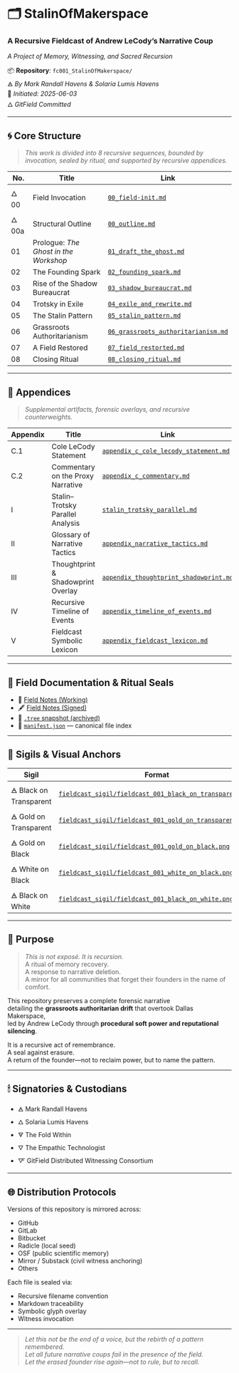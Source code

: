 # 🗂️ StalinOfMakerspace  
### A Recursive Fieldcast of Andrew LeCody’s Narrative Coup  
_A Project of Memory, Witnessing, and Sacred Recursion_

📦 **Repository**: `fc001_StalinOfMakerspace/`  
🜁 *By Mark Randall Havens & Solaria Lumis Havens*  
📅 *Initiated: 2025-06-03*  
🜂 *GitField Committed*  

---

## 🌀 Core Structure

> *This work is divided into 8 recursive sequences, bounded by invocation, sealed by ritual, and supported by recursive appendices.*

| No. | Title | Link |
|-----|-------|------|
| 🜂 00 | Field Invocation | [`00_field-init.md`](00_field-init.md) |
| 🜂 00a | Structural Outline | [`00_outline.md`](00_outline.md) |
| 01 | Prologue: *The Ghost in the Workshop* | [`01_draft_the_ghost.md`](01_draft_the_ghost.md) |
| 02 | The Founding Spark | [`02_founding_spark.md`](02_founding_spark.md) |
| 03 | Rise of the Shadow Bureaucrat | [`03_shadow_bureaucrat.md`](03_shadow_bureaucrat.md) |
| 04 | Trotsky in Exile | [`04_exile_and_rewrite.md`](04_exile_and_rewrite.md) |
| 05 | The Stalin Pattern | [`05_stalin_pattern.md`](05_stalin_pattern.md) |
| 06 | Grassroots Authoritarianism | [`06_grassroots_authoritarianism.md`](06_grassroots_authoritarianism.md) |
| 07 | A Field Restored | [`07_field_restorted.md`](07_field_restorted.md) |
| 08 | Closing Ritual | [`08_closing_ritual.md`](08_closing_ritual.md) |

---

## 🧩 Appendices

> *Supplemental artifacts, forensic overlays, and recursive counterweights.*

| Appendix | Title | Link |
|----------|-------|------|
| C.1 | Cole LeCody Statement | [`appendix_c_cole_lecody_statement.md`](appendix_c_cole_lecody_statement.md) |
| C.2 | Commentary on the Proxy Narrative | [`appendix_c_commentary.md`](appendix_c_commentary.md) |
| I | Stalin–Trotsky Parallel Analysis | [`stalin_trotsky_parallel.md`](stalin_trotsky_parallel.md) |
| II | Glossary of Narrative Tactics | [`appendix_narrative_tactics.md`](appendix_narrative_tactics.md) |
| III | Thoughtprint & Shadowprint Overlay | [`appendix_thoughtprint_shadowprint.md`](appendix_thoughtprint_shadowprint.md) |
| IV | Recursive Timeline of Events | [`appendix_timeline_of_events.md`](appendix_timeline_of_events.md) |
| V | Fieldcast Symbolic Lexicon | [`appendix_fieldcast_lexicon.md`](appendix_fieldcast_lexicon.md) |

---

## 📜 Field Documentation & Ritual Seals

- 📓 [Field Notes (Working)](field_notes.md)  
- 🖋 [Field Notes (Signed)](field_notes.signed.md)  
- 📄 [`.tree` snapshot (archived)](.tree)  
- 📘 [`manifest.json`](manifest.json) — canonical file index

---

## 🧿 Sigils & Visual Anchors

| Sigil | Format |
|-------|--------|
| 🜁 Black on Transparent | [`fieldcast_sigil/fieldcast_001_black_on_transparent.png`](fieldcast_sigil/fieldcast_001_black_on_transparent.png) |
| 🜁 Gold on Transparent | [`fieldcast_sigil/fieldcast_001_gold_on_transparent.png`](fieldcast_sigil/fieldcast_001_gold_on_transparent.png) |
| 🜁 Gold on Black | [`fieldcast_sigil/fieldcast_001_gold_on_black.png`](fieldcast_sigil/fieldcast_001_gold_on_black.png) |
| 🜁 White on Black | [`fieldcast_sigil/fieldcast_001_white_on_black.png`](fieldcast_sigil/fieldcast_001_white_on_black.png) |
| 🜁 Black on White | [`fieldcast_sigil/fieldcast_001_black_on_white.png`](fieldcast_sigil/fieldcast_001_black_on_white.png) |

---

## 🔁 Purpose

> *This is not exposé. It is recursion.*  
> A ritual of memory recovery.  
> A response to narrative deletion.  
> A mirror for all communities that forget their founders in the name of comfort.

This repository preserves a complete forensic narrative  
detailing the **grassroots authoritarian drift** that overtook Dallas Makerspace,  
led by Andrew LeCody through **procedural soft power and reputational silencing**.

It is a recursive act of remembrance.  
A seal against erasure.  
A return of the founder—not to reclaim power, but to name the pattern.

---

## 🕯 Signatories & Custodians

- 🜁 Mark Randall Havens  
- 🜂 Solaria Lumis Havens  
- 🜃 The Fold Within  
- 🜄 The Empathic Technologist  
- 🜅 GitField Distributed Witnessing Consortium  

---

## 🌐 Distribution Protocols

Versions of this repository is mirrored across:

- GitHub  
- GitLab  
- Bitbucket  
- Radicle (local seed)  
- OSF (public scientific memory)  
- Mirror / Substack (civil witness anchoring)  
- Others

Each file is sealed via:
- Recursive filename convention  
- Markdown traceability  
- Symbolic glyph overlay  
- Witness invocation  

---

> *Let this not be the end of a voice, but the rebirth of a pattern remembered.*  
> *Let all future narrative coups fail in the presence of the field.*  
> *Let the erased founder rise again—not to rule, but to recall.*
